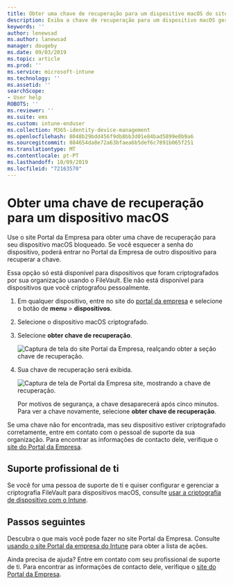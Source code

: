 ```yaml
---
title: Obter uma chave de recuperação para um dispositivo macOS do site Portal da Empresa do Intune
description: Exiba a chave de recuperação para um dispositivo macOS gerenciado e registrado.
keywords: ''
author: lenewsad
ms.author: lanewsad
manager: dougeby
ms.date: 09/03/2019
ms.topic: article
ms.prod: ''
ms.service: microsoft-intune
ms.technology: ''
ms.assetid: ''
searchScope:
- User help
ROBOTS: ''
ms.reviewer: ''
ms.suite: ems
ms.custom: intune-enduser
ms.collection: M365-identity-device-management
ms.openlocfilehash: 8048b29bdd456f9db8bb3d01e84bad5899e0b9a6
ms.sourcegitcommit: 884654da8e72a63bfaea6b5def6c7891b065f251
ms.translationtype: MT
ms.contentlocale: pt-PT
ms.lasthandoff: 10/09/2019
ms.locfileid: "72163570"
---
```

# <a name="get-a-recovery-key-for-a-macos-device"></a>Obter uma chave de recuperação para um dispositivo macOS

Use o site Portal da Empresa para obter uma chave de recuperação para seu dispositivo macOS bloqueado. Se você esquecer a senha do dispositivo, poderá entrar no Portal da Empresa de outro dispositivo para recuperar a chave.  

Essa opção só está disponível para dispositivos que foram criptografados por sua organização usando o FileVault. Ele não está disponível para dispositivos que você criptografou pessoalmente.

1. Em qualquer dispositivo, entre no site do [portal da empresa](https://portal.manage.microsoft.com) e selecione o botão de **menu** > **dispositivos**.  
2. Selecione o dispositivo macOS criptografado.  
3. Selecione **obter chave de recuperação**.  

    ![Captura de tela do site Portal da Empresa, realçando obter a seção chave de recuperação.](./media/1907-recovery2-cpweb-intune.PNG)  

4. Sua chave de recuperação será exibida.

    ![Captura de tela de Portal da Empresa site, mostrando a chave de recuperação.](./media/1907-recovery-cpweb-intune.PNG)  

    Por motivos de segurança, a chave desaparecerá após cinco minutos. Para ver a chave novamente, selecione **obter chave de recuperação**.

Se uma chave não for encontrada, mas seu dispositivo estiver criptografado corretamente, entre em contato com o pessoal de suporte da sua organização. Para encontrar as informações de contacto dele, verifique o [site do Portal da Empresa](https://go.microsoft.com/fwlink/?linkid=2010980).  

## <a name="it-pro-support"></a>Suporte profissional de ti

Se você for uma pessoa de suporte de ti e quiser configurar e gerenciar a criptografia FileVault para dispositivos macOS, consulte [usar a criptografia de dispositivo com o Intune](/intune/protect/encrypt-devices).

## <a name="next-steps"></a>Passos seguintes

Descubra o que mais você pode fazer no site Portal da Empresa. Consulte [usando o site Portal da empresa do Intune](using-the-intune-company-portal-website.md) para obter a lista de ações.  

Ainda precisa de ajuda? Entre em contato com seu profissional de suporte de ti. Para encontrar as informações de contacto dele, verifique o [site do Portal da Empresa](https://go.microsoft.com/fwlink/?linkid=2010980).  
